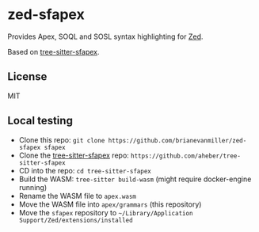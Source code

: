 # zed-sfapex

Provides Apex, SOQL and SOSL syntax highlighting for [Zed](https://github.com/zed-industries/zed).

Based on [tree-sitter-sfapex](https://github.com/aheber/tree-sitter-sfapex).

## License

MIT

## Local testing

- Clone this repo: `git clone https://github.com/brianevanmiller/zed-sfapex sfapex`
- Clone the [tree-sitter-sfapex](https://github.com/aheber/tree-sitter-sfapex) repo: `https://github.com/aheber/tree-sitter-sfapex`
- CD into the repo: `cd tree-sitter-sfapex`
- Build the WASM: `tree-sitter build-wasm` (might require docker-engine running)
- Rename the WASM file to `apex.wasm`
- Move the WASM file into `apex/grammars` (this repository)
- Move the `sfapex` repository to `~/Library/Application Support/Zed/extensions/installed`